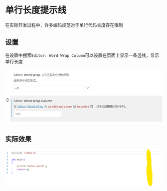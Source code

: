 # 单行长度提示线

在实际开发过程中，许多编码规范对于单行代码长度存在限制



## 设置

在设置中搜索`Editor: Word Wrap Column`可以设置在页面上显示一条竖线，显示单行长度

![01_设置页面](./image/01_%E8%AE%BE%E7%BD%AE%E9%A1%B5%E9%9D%A2.png)

## 实际效果

![02_实际效果](./image/02_%E5%AE%9E%E9%99%85%E6%95%88%E6%9E%9C.png)
